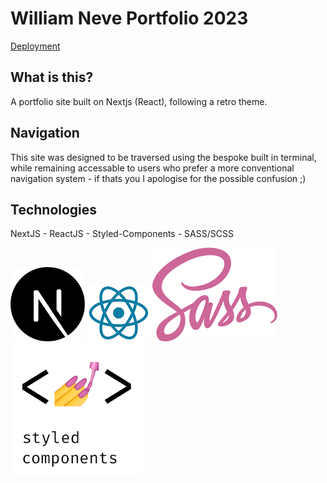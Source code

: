 # William Neve Portfolio 2023
[Deployment](https://portfolio-v2-ten-mu.vercel.app/)

## What is this?
A portfolio site built on Nextjs (React), following a retro theme.

## Navigation
This site was designed to be traversed using the bespoke built in terminal, while remaining accessable to users who prefer a more conventional navigation system - if thats you I apologise for the possible confusion ;\)

## Technologies
NextJS - ReactJS - Styled-Components - SASS/SCSS

![next-js logo](./nextjs.jpg)
![react-js logo](./react.jpg)
![sass logo](./sass.jpg)
![styled-components logo](./styled.png)
